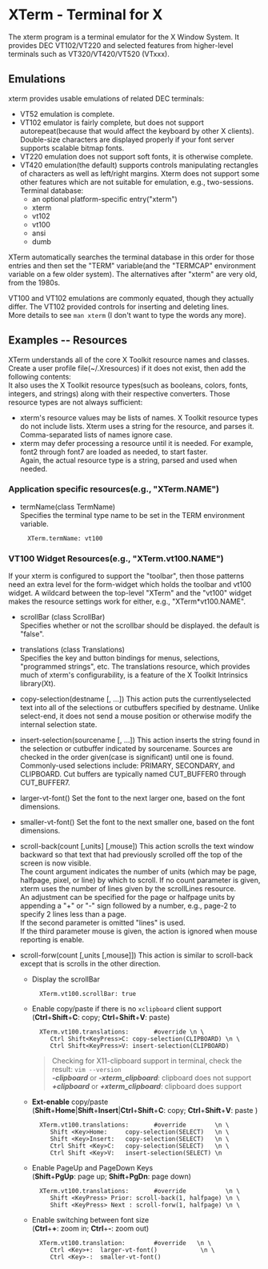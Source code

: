 # XTerm - Terminal for X
  The xterm program is a terminal emulator for the X Window System. It provides DEC VT102/VT220 and selected features from higher-level terminals such as VT320/VT420/VT520 (VTxxx).  
  
  ## Emulations
  xterm provides usable emulations of related DEC terminals:
  * VT52 emulation is complete.
  * VT102 emulator is fairly complete, but does not support autorepeat(because that would affect the keyboard by other X clients).
    Double-size characters are displayed properly if your font server supports scalable bitmap fonts.
  * VT220 emulation does not support soft fonts, it is otherwise complete.
  * VT420 emulation(the default) supports controls manipulating rectangles of characters as well as left/right margins.
    Xterm does not support some other features which are not suitable for emulation, e.g., two-sessions.  
  Terminal database:
    * an optional platform-specific entry("xterm")
    * xterm
    * vt102
    * vt100
    * ansi
    * dumb
    
  XTerm automatically searches the terminal database in this order for those entries and then set the "TERM" variable(and the "TERMCAP" environment variable on a few older system). The alternatives after "xterm" are very old, from the 1980s.
   
  VT100 and VT102 emulations are commonly equated, though they actually differ. The VT102 provided controls for inserting and deleting lines.  
  More details to see `man xterm` (I don't want to type the words any more).
  
  ## Examples -- Resources
  XTerm understands all of the core X Toolkit resource names and classes.  
  Create a user profile file(~/.Xresources) if it does not exist, then add the following contents:   
  It also uses the X Toolkit resource types(such as booleans, colors, fonts, integers, and strings) along with their respective converters.
  Those resource types are not always sufficient:  
  * xterm's resource values may be lists of names. X Toolkit resource types do not include lists. Xterm uses a string for the resource, and parses it.  
  Comma-separated lists of names ignore case.    
  * xterm may defer processing a resource until it is needed. For example, font2 through font7 are loaded as needed, to start faster.  
  Again, the actual resource type is a string, parsed and used when needed.  
  
  ### Application specific resources(e.g., "XTerm.NAME")
  * termName(class TermName)  
    Specifies the terminal type name to be set in the TERM environment variable.
    ```
      XTerm.termName: vt100
    ```  
  
  ### VT100 Widget Resources(e.g., "XTerm.vt100.NAME") 
  If your xterm is configured to support the "toolbar", then those patterns need an extra level for the form-widget which holds the toolbar and vt100 widget. A wildcard between the top-level "XTerm" and the "vt100" widget makes the resource settings work for either, e.g., "XTerm*vt100.NAME".  
  * scrollBar (class ScrollBar)  
    Specifies whether or not the scrollbar should be displayed. the default is "false".  
  * translations (class Translations)  
    Specifies the key and button bindings for menus, selections, "programmed strings", etc. The translations resource, which provides much of xterm's configurability, is a feature of the X Toolkit Intrinsics library(Xt).
  * copy-selection(destname [, ...])
    This action puts the currentlyselected text into all of the selections or cutbuffers specified by destname. Unlike select-end, it does not send a mouse position or otherwise modify the internal selection state.
  * insert-selection(sourcename [, ...])
    This action inserts the string found in the selection or cutbuffer indicated by sourcename. Sources are checked in the order given(case is significant) until one is found. Commonly-used selections include: PRIMARY, SECONDARY, and CLIPBOARD. Cut buffers are typically named CUT_BUFFER0 through CUT_BUFFER7.
  * larger-vt-font()
    Set the font to the next larger one, based on the font dimensions.
  * smaller-vt-font()
    Set the font to the next smaller one, based on the font dimensions.
  * scroll-back(count [,units] [,mouse])
    This action scrolls the text window backward so that text that had previously scrolled off the top of the screen is now visible.  
    The count argument indicates the number of units (which may be page, halfpage, pixel, or line) by which to scroll. If no count parameter is given, xterm uses the number of lines given by the scrollLines resource.  
    An adjustment can be specified for the page or halfpage units by appending a "+" or "-" sign followed by a number, e.g., page-2 to specify 2 lines less than a page.  
    If the second parameter is omitted "lines" is used.  
    If the third parameter mouse is given, the action is ignored when mouse reporting is enable.
  * scroll-forw(count [,units [,mouse]])
    This action is similar to scroll-back except that is scrolls in the other direction.
    
    - Display the scrollBar
      ```
        XTerm.vt100.scrollBar: true
      ```
    - Enable copy/paste if there is no `xclipboard` client support  
      (**Ctrl**+**Shift**+**C**: copy; **Ctrl**+**Shift**+**V**: paste)
      ```
        XTerm.vt100.translations:       #override \n \
           Ctrl Shift<KeyPress>C: copy-selection(CLIPBOARD) \n \
           Ctrl Shift<KeyPress>V: insert-selection(CLIPBOARD)
      ```
      > Checking for X11-clipboard support in terminal, check the result: ```vim --version```  
      > ***-clipboard*** or ***-xterm_clipboard***: clipboard does not support  
      > ***+clipboard*** or ***+xterm_clipboard***: clipboard does support
    - **Ext-enable** copy/paste  
        (**Shift**+**Home**|**Shift**+**Insert**|**Ctrl**+**Shift**+**C**: copy; **Ctrl**+**Shift**+**V**: paste )
      ```
        XTerm.vt100.translations:       #override        \n \
           Shift <Key>Home:     copy-selection(SELECT)   \n \
           Shift <Key>Insert:   copy-selection(SELECT)   \n \
           Ctrl Shift <Key>C:   copy-selection(SELECT)   \n \
           Ctrl Shift <Key>V:   insert-selection(SELECT) \n 
      ```
    - Enable PageUp and PageDown Keys  
      (**Shift**+**PgUp**: page up; **Shift**+**PgDn**: page down)
      ```
        XTerm.vt100.translations:       #override           \n \
           Shift <KeyPress> Prior: scroll-back(1, halfpage) \n \
           Shift <KeyPress> Next : scroll-forw(1, halfpage) \n \  
      ```
    - Enable switching between font size  
      (**Ctrl**+**+**: zoom in; **Ctrl**+**-**: zoom out)
      ```
        XTerm.vt100.translation:        #override   \n \
           Ctrl <Key>+:  larger-vt-font()            \n \
           Ctrl <Key>-:  smaller-vt-font()  
      ```
     
